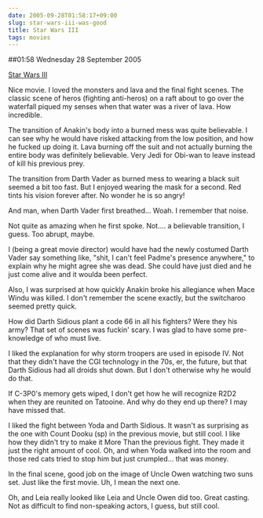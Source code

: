 ```yaml
---
date: 2005-09-28T01:58:17+09:00
slug: star-wars-iii-was-good
title: Star Wars III
tags: movies
---
```


##01:58 Wednesday 28 September 2005

[Star Wars III](http://robnugen.com/cgi-local/journal.pl?type=all&date=2005/09/27#Star_Wars_III)



Nice movie.  I loved the monsters and lava and the final fight
scenes.  The classic scene of heros (fighting anti-heros) on a raft
about to go over the waterfall piqued my senses when that water was a
river of lava.  How incredible.





The transition of Anakin's body into a burned mess was quite
believable.  I can see why he would have risked attacking from the low
position, and how he fucked up doing it.  Lava burning off the suit
and not actually burning the entire body was definitely believable.
Very Jedi for Obi-wan to leave instead of kill his previous prey.





The transition from Darth Vader as burned mess to wearing a black
suit seemed a bit too fast.  But I enjoyed wearing the mask for a
second.  Red tints his vision forever after.  No wonder he is so
angry!





And man, when Darth Vader first breathed...  Woah.  I remember
that noise.





Not quite as amazing when he first spoke.  Not.... a believable
transition, I guess.  Too abrupt, maybe.





I (being a great movie director) would have had the newly costumed
Darth Vader say something like, "shit, I can't feel Padme's presence
anywhere," to explain why he might agree she was dead.  She could have
just died and he just come alive and it woulda been perfect.





Also, I was surprised at how quickly Anakin broke his allegiance
when Mace Windu was killed.  I don't remember the scene exactly, but
the switcharoo seemed pretty quick.





How did Darth Sidious plant a code 66 in all his fighters?  Were they his
army?  That set of scenes was fuckin' scary.  I was glad to have some
pre-knowledge of who must live.





I liked the explanation for why storm troopers are used in episode
IV.  Not that they didn't have the CGI technology in the 70s, er, the
future, but that Darth Sidious had all droids shut down.  But I don't
otherwise why he would do that.





If C-3P0's memory gets wiped, I don't get how he will recognize
R2D2 when they are reunited on Tatooine.  And why do they end up
there?  I may have missed that.





I liked the fight between Yoda and Darth Sidious.  It wasn't as surprising
as the one with Count Dooku (sp) in the previous movie, but still
cool.  I like how they didn't try to make it More Than the previous
fight.  They made it just the right amount of cool.  Oh, and when Yoda
walked into the room and those red cats tried to stop him but just
crumpled...  that was money.





In the final scene, good job on the image of Uncle Owen watching
two suns set.  Just like the first movie.  Uh, I mean the next
one.





Oh, and Leia really looked like Leia and Uncle Owen did too.
Great casting.  Not as difficult to find non-speaking actors, I
guess, but still cool.




